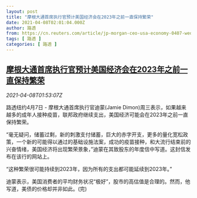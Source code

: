 ```yaml
---
layout: post
title: "摩根大通首席执行官预计美国经济会在2023年之前一直保持繁荣"
date: 2021-04-08T02:01:04.000Z
author: 路透
from: https://cn.reuters.com/article/jp-morgan-ceo-usa-economy-0407-wedn-idCNKBS2BV05Z
tags: [ 路透 ]
categories: [ 路透 ]
---
```

<!--1617847264000-->
[摩根大通首席执行官预计美国经济会在2023年之前一直保持繁荣](https://cn.reuters.com/article/jp-morgan-ceo-usa-economy-0407-wedn-idCNKBS2BV05Z)
------

<div>
<div><i>2021-04-08T01:53:07Z</i></div><p>路透纽约4月7日 - 摩根大通首席执行官迪蒙(Jamie Dimon)周三表示，如果越来越多的成年人接种疫苗，联邦政府继续支出，美国经济可能会在2023年之前一直保持繁荣。 　</p><p>“毫无疑问，储蓄过剩，新的刺激支付储蓄，巨大的赤字开支，更多的量化宽松政策，一个新的可能得以通过的基础设施法案，成功的疫苗接种，和大流行结束前的兴奋情绪，美国经济将出现繁荣景象，”迪蒙在其致股东的年度信中写道。这封信发布在该行的网站上。</p><p>“这种繁荣很可能持续到2023年，因为所有的支出都可能延续到2023年。” 　</p><p>迪蒙表示，美国消费者的平均财务状况“极好”，股市的高估值是合理的。然而，他写道，美债的价格却并非如此。(完)</p>
</div>
